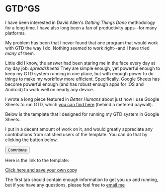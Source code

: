 # GTD^GS

I have been interested in David Allen's *Getting Things Done* methodology for a long time. I have also long been a fan of productivity apps--for many platforms.

My problem has been that I never found that one program that would work with GTD the way I do. Nothing seemed to work right--and I have tried *many* of them.

Little did I know, the answer had been staring me in the face every day at my day job: *spreadsheets!* They are simple enough, yet powerful enough to keep my GTD system running in one place, but with enough power to do things to make my workflow more efficient. Specifically, Google Sheets has become powerful enough (and has robust enough apps for iOS and Android) to work well on nearly any device.

I wrote a long piece featured in *Better Humans* about just how I use Google Sheets to run GTD, which [you can find here](https://betterhumans.coach.me/how-to-implement-a-killer-gtd-system-in-google-sheets-ad9c9857a8bd) (behind a metered paywall).

Below is the template that I designed for running my GTD system in Google Sheets. 

I put in a decent amount of work on it, and would greatly appreciate any contributions from satisfied users of the template. You can do that by clicking the button below.

<button name="button" onclick="paypal.me/mikesturm">Contribute</button>

Here is the link to the template:

[Click here and save your own copy](https://docs.google.com/spreadsheets/d/15PUM1GRYXoXkuXDiGuWiF4ubWll441h8S-70ZnP25LM/edit?usp=sharing)

The first tab should contain enough information to get you up and running, but if you have any questions, please feel free to [email me](mailto:info@mikesturm.net)
